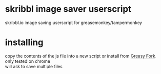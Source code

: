 # skribbl image saver userscript
 skribbl.io image saving userscript for greasemonkey/tampermonkey

# installing
copy the contents of the js file into a new script or install from [Greasy Fork](https://greasyfork.org/en/scripts/451362-skribbl-image-saver).  
only tested on chrome  
will ask to save multiple files
